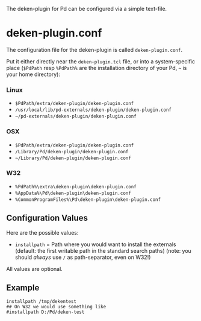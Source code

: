 The deken-plugin for Pd can be configured via a simple text-file.

# deken-plugin.conf

The configuration file for the deken-plugin
is called `deken-plugin.conf`.

Put it either directly near the `deken-plugin.tcl` file,
or into a system-specific place (`$PdPath` resp `%PdPath%` are the installation directory of your Pd, `~` is your home directory):

### Linux
- `$PdPath/extra/deken-plugin/deken-plugin.conf`
- `/usr/local/lib/pd-externals/deken-plugin/deken-plugin.conf`
- `~/pd-externals/deken-plugin/deken-plugin.conf`

### OSX
- `$PdPath/extra/deken-plugin/deken-plugin.conf`
- `/Library/Pd/deken-plugin/deken-plugin.conf`
- `~/Library/Pd/deken-plugin/deken-plugin.conf`

### W32
- `%PdPath%\extra\deken-plugin\deken-plugin.conf`
- `%AppData%\Pd\deken-plugin\deken-plugin.conf`
- `%CommonProgramFiles%\Pd\deken-plugin\deken-plugin.conf`

## Configuration Values

Here are the possible values:

 * `installpath` = Path where you would want to install the externals
 (default: the first writable path in the standard search paths)
 (note: you should *always* use `/` as path-separator, even on W32!)


All values are optional.

## Example

```
installpath /tmp/dekentest
## On W32 we would use something like
#installpath D:/Pd/deken-test
```
